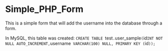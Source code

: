 # Simple_PHP_Form

This is a simple form that will add the username into the database through a form.

In MySQL, this table was created:
`CREATE TABLE `test`.`user_sample` (
  `id` INT NOT NULL AUTO_INCREMENT,
  `username` VARCHAR(100) NULL,
  PRIMARY KEY (`id`));`